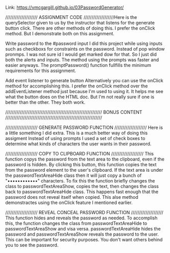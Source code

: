 Link: https://vmcgargill.github.io/03PasswordGenerator/

//////////////////// ASSIGNMENT CODE ///////////////////Here is the querySelector given to us by the instructor that listens for the generate button click. There are other methods of doing this. I prefer the onClick method. But I demonstrate both on this assignment.

Write password to the #password input
I did this project while using inputs such as checkboxs for constraints on the password. Instead of pop window pronmps.
I was not sure id I would get marked dow for that. So I just did both the alerts and inputs.
The method using the prompts was faster and easier anyways.
The promptPassword() function fullfills the minimum requirements for this assignment.

Add event listener to generate button
Alternatively you can use the onClick method for accomplishing this.
I prefer the onClick method over the addEventListener method just because I'm used to using it. 
It helps me see what the button does on the HTML doc.
But I'm not really sure if one is better than the other. They both work.

//////////////////////////////////////////////////////////// BONUS CONTENT ////////////////////////////////////////////////////////////

//////////////////// GENERATE PASSWORD FUNCTION ////////////////////
Here is a little something I did extra. This is a much better way of doing this assigment
Instead of using prompts I used a set of check boxes to determine what kinds of characters the user wants in their password.

//////////////////// COPY TO CLIPBOARD FUNCTION ////////////////////
This function copys the password from the text area to the clipboard, even if the password is hidden.
By clicking this button, this function copies the text from the password element to the user's clipboard. 
If the text area is under the passwordTextAreaHide class then it will just copy a bunch of "••••••••••••" characters.
To fix this the function briefly changes the class to passwordTextAreaShow, copies the text, 
then changes the class back to passwordTextAreaHide class. This happens fast enough that the password does not reveal itself when copied.
This alse method demonstractes using the onClick feature I mentioned earlier.

//////////////////// REVEAL CONCEAL PASSWORD FUNCTION ////////////////////
This function hides and reveals the password as needed.
To accomplish this, the function changes the class from passwordTextAreaHide to passwordTextAreaShow and visa versa.
passwordTextAreaHide hides the password and passwordTextAreaShow reveals the password to the user.
This can be important for security purposes. You don't want others behind you to see the password.